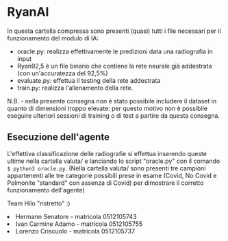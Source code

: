 <h1>RyanAI</h1>
In questa cartella compressa sono presenti (quasi) tutti i file necessari per il funzionamento del modulo di IA:

<ul>
  <li>oracle.py: realizza effettivamente le predizioni data una radiografia in input</li>
  <li>Ryan92,5 è un file binario che contiene la rete neurale già addestrata (con un'accuratezza del 92,5%)</li>
  <li>evaluate.py: effettua il testing della rete addestrata</li>
  <li>train.py: realizza l'allenamento della rete.</li>
</ul>
N.B. - nella presente consegna non è stato possibile includere il dataset in quanto di dimensioni troppo elevate: per questo motivo non è possibile eseguire ulteriori sessioni di training o di test a partire da questa consegna. 


<h2>Esecuzione dell'agente</h2>
L'effettiva classificazione delle radiografie si effettua inserendo queste ultime nella cartella valuta/ e lanciando lo script "oracle.py" con il comando <code>$ python3 oracle.py</code>. (Nella cartella valuta/ sono presenti tre campioni appartenenti alle tre categorie possibili prese in esame (Covid, No Covid e Polmonite "standard" con assenza di Covid) per dimostrare il corretto funzionamento dell'agente)

Team Hilo "ristretto" :)
<li>Hermann Senatore - matricola 0512105743</li>
<li>Ivan Carmine Adamo - matricola 0512105755</li>
<li>Lorenzo Criscuolo - matricola 0512105737</li>

